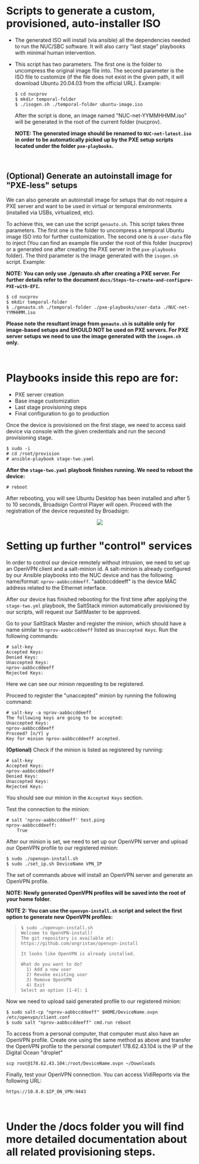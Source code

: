 # Scripts to generate a custom, provisioned, auto-installer ISO

- The generated ISO will install (via ansible) all the dependencies needed to run
  the NUC/SBC software. It will also carry "last stage" playbooks with minimal 
  human intervention.

- This script has two parameters. The first one is the folder to uncompress the original
  image file into. The second parameter is the ISO file to customize (if the file does not exist in
  the given path, it will download Ubuntu 20.04.03 from the official URL). Example:

  ```
  $ cd nucprov
  $ mkdir temporal-folder
  $ ./isogen.sh ./temporal-folder ubuntu-image.iso
  ```

  After the script is done, an image named "NUC-net-YYMMHHMM.iso" will be generated in the root of the
  current folder (nucprov).

  **NOTE: The generated image should be renamed to `NUC-net-latest.iso` in order to be automatically
  picked up by the PXE setup scripts located under the folder `pxe-playbooks`.**

<br />

## (Optional) Generate an autoinstall image for "PXE-less" setups

We can also generate an autoinstall image for setups that do not require a PXE
server and want to be used in virtual or temporal environments (installed via USBs, virtualized, etc).

To achieve this, we can use the script `genauto.sh`. This script takes three parameters.
The first one is the folder to uncompress a temporal Ubuntu image ISO into for further
customization. The second one is a `user-data` file to inject (You can find an example file under
the root of this folder (nucprov) or a generated one after creating the PXE server in the `pxe-playbooks` folder). 
The third parameter is the image generated with the `isogen.sh` script. Example:

**NOTE: You can only use ./genauto.sh after creating a PXE server. For further details refer to the document `docs/Steps-to-create-and-configure-PXE-with-EFI`.**

```
$ cd nucprov
$ mkdir temporal-folder
$ ./genauto.sh ./temporal-folder ./pxe-playbooks/user-data ./NUC-net-YYMHHMM.iso
```

**Please note the resultant image from `genauto.sh` is suitable only for image-based setups 
and SHOULD NOT be used on PXE servers. For PXE server setups we need to use the image generated with the `isogen.sh`
only.**

<br />

# Playbooks inside this repo are for:

- PXE server creation
- Base image customization
- Last stage provisioning steps
- Final configuration to go to production

Once the device is provisioned on the first stage, we need to access said device via console with the given 
credentials and run the second provisioning stage.

```
$ sudo -i
# cd /root/provision
# ansible-playbook stage-two.yaml
```

**After the `stage-two.yaml` playbook finishes running. We need to reboot the device:**

```
# reboot
```

After rebooting, you will see Ubuntu Desktop has been installed and after 5 to 10 seconds, Broadsign Control Player will
open. Proceed with the registration of the device requested by Broadsign:

<center>
  <img src="https://docs.broadsign.com/broadsign-control/14-0/Resources/Images/quick-start-player-registration-v14.png" />
</center>

# Setting up further "control" services

In order to control our device remotely without intrusion, we need to set up an OpenVPN client and a salt-minion id. A salt-minion is already configured
by our Ansible playbooks into the NUC device and has the following name/format: `nprov-aabbccddeeff`. "aabbccddeeff" is the device MAC address related to the Ethernet interface.

After our device has finished rebooting for the first time after applying the `stage-two.yml` playbook, the SaltStack minion automatically
provisioned by our scripts, will request our SaltMaster to be approved.

Go to your SaltStack Master and register the minion, which should have a name similar to `nprov-aabbccddeeff` listed as `Unaccepted Keys`. Run the following
commands:

```
# salt-key
Accepted Keys:
Denied Keys:
Unaccepted Keys:
nprov-aabbccddeeff
Rejected Keys:
```

Here we can see our minion requesting to be registered.

Proceed to register the "unaccepted" minion by running the following command:

```
# salt-key -a nprov-aabbccddeeff
The following keys are going to be accepted:
Unaccepted Keys:
nprov-aabbccddeeff
Proceed? [n/Y] y
Key for minion nprov-aabbccddeeff accepted.
```

**(Optional)** Check if the minion is listed as registered by running:

```
# salt-key
Accepted Keys:
nprov-aabbccddeeff
Denied Keys:
Unaccepted Keys:
Rejected Keys:
```

You should see our minion in the `Accepted Keys` section.

Test the connection to the minion:

```
# salt 'nprov-aabbccddeeff' test.ping
nprov-aabbccddeeff:
    True
```

After our minion is set, we need to set up our OpenVPN server and upload our 
OpenVPN profile to our registered minion:

```
$ sudo ./openvpn-install.sh
$ sudo ./set_ip.sh DeviceName VPN_IP
```

The set of commands above will install an OpenVPN server and generate an OpenVPN profile.

**NOTE: Newly generated OpenVPN profiles will be saved into the root of your home folder.**

**NOTE 2: You can use the `openvpn-install.sh` script and select the first option to generate new OpenVPN profiles:**

> ```
> $ sudo ./openvpn-install.sh
> Welcome to OpenVPN-install!
>The git repository is available at: https://github.com/angristan/openvpn-install
>
>It looks like OpenVPN is already installed.
>
>What do you want to do?
>   1) Add a new user
>   2) Revoke existing user
>   3) Remove OpenVPN
>   4) Exit
>Select an option [1-4]: 1
>```

Now we need to upload said generated profile to our registered minion:

```
$ sudo salt-cp "nprov-aabbccddeeff" $HOME/DeviceName.ovpn /etc/openvpn/client.conf
$ sudo salt "nprov-aabbccddeeff" cmd.run reboot
```

To access from a personal computer, that computer must also have an OpenVPN profile. Create one using the same method as above 
and transfer the OpenVPN profile to the personal computer! 178.62.43.104 is the IP of the Digital Ocean "droplet"

```
scp root@178.62.43.104:/root/DeviceName.ovpn ~/Downloads
```

Finally, test your OpenVPN connection. You can access VidiReports via the following URL:

```
https://10.8.0.$IP_ON_VPN:9443
```

<br />

# Under the /docs folder you will find more detailed documentation about all related provisioning steps.
